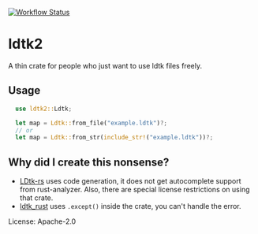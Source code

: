[![Workflow Status](https://github.com/sumibi-yakitori/ldtk2-rs/workflows/Rust/badge.svg)](https://github.com/sumibi-yakitori/ldtk2-rs/actions?query=workflow%3A%22Rust%22)

# ldtk2

A thin crate for people who just want to use ldtk files freely.


## Usage

```rust
  use ldtk2::Ldtk;

  let map = Ldtk::from_file("example.ldtk")?;
  // or
  let map = Ldtk::from_str(include_str!("example.ldtk"))?;
```


## Why did I create this nonsense?

- [LDtk-rs](https://github.com/katharostech/LDtk-rs) uses code generation, it does not get autocomplete support from rust-analyzer. Also, there are special license restrictions on using that crate.
- [ldtk_rust](https://github.com/estivate/ldtk_rust) uses `.except()` inside the crate, you can't handle the error.

License: Apache-2.0
